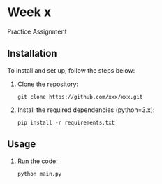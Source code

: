 # Week x

Practice Assignment


## Installation

To install and set up, follow the steps below:

1. Clone the repository:
   ```
   git clone https://github.com/xxx/xxx.git
   ```

2. Install the required dependencies (python=3.x):  
    ```
    pip install -r requirements.txt
    ```

## Usage

1. Run the code:
    ```
    python main.py
    ```
